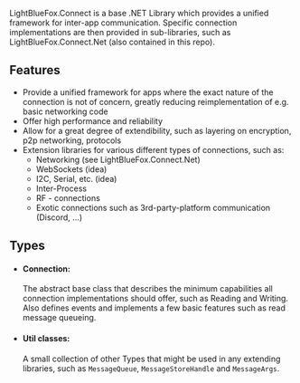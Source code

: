 LightBlueFox.Connect is a base .NET Library which provides a unified framework for inter-app communication. Specific connection implementations are then provided in sub-libraries, such as LightBlueFox.Connect.Net (also contained in this repo).

## Features
- Provide a unified framework for apps where the exact nature of the connection is not of concern, greatly reducing reimplementation of e.g. basic networking code
- Offer high performance and reliability
- Allow for a great degree of extendibility, such as layering on encryption, p2p networking, protocols
- Extension libraries for various different types of connections, such as:
	- Networking (see LightBlueFox.Connect.Net)
	- WebSockets (idea)
	- I2C, Serial, etc. (idea)
	- Inter-Process
	- RF - connections
	- Exotic connections such as 3rd-party-platform communication (Discord, ...)

## Types
- #### Connection:
	The abstract base class that describes the minimum capabilities all connection implementations should offer, such as Reading and Writing. Also defines events and implements a few basic features such as read message queueing. 
- #### Util classes:
	A small collection of other Types that might be used in any extending libraries, such as `MessageQueue`, `MessageStoreHandle` and `MessageArgs`.
